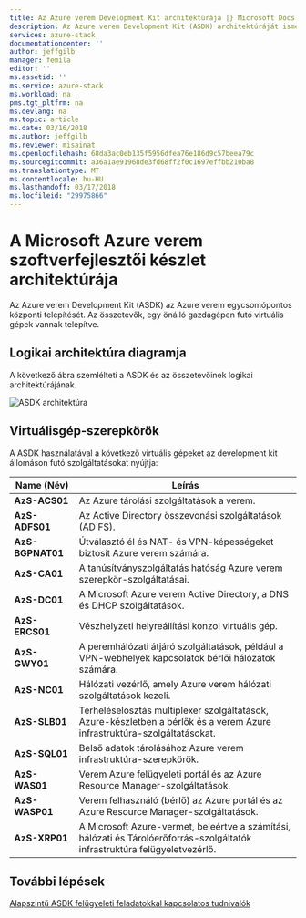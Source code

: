 ```yaml
---
title: Az Azure verem Development Kit architektúrája |} Microsoft Docs
description: Az Azure verem Development Kit (ASDK) architektúráját ismerteti.
services: azure-stack
documentationcenter: ''
author: jeffgilb
manager: femila
editor: ''
ms.assetid: ''
ms.service: azure-stack
ms.workload: na
pms.tgt_pltfrm: na
ms.devlang: na
ms.topic: article
ms.date: 03/16/2018
ms.author: jeffgilb
ms.reviewer: misainat
ms.openlocfilehash: 68da3ac0eb135f5956dfea76e186d9c57beea79c
ms.sourcegitcommit: a36a1ae91968de3fd68ff2f0c1697effbb210ba8
ms.translationtype: MT
ms.contentlocale: hu-HU
ms.lasthandoff: 03/17/2018
ms.locfileid: "29975866"
---
```

# <a name="microsoft-azure-stack-development-kit-architecture"></a>A Microsoft Azure verem szoftverfejlesztői készlet architektúrája
Az Azure verem Development Kit (ASDK) az Azure verem egycsomópontos központi telepítését. Az összetevők, egy önálló gazdagépen futó virtuális gépek vannak telepítve. 

## <a name="logical-architecture-diagram"></a>Logikai architektúra diagramja
A következő ábra szemlélteti a ASDK és az összetevőinek logikai architektúrájának.

![ASDK architektúra](media/asdk-architecture/image1.png)

## <a name="virtual-machine-roles"></a>Virtuálisgép-szerepkörök
A ASDK használatával a következő virtuális gépeket az development kit állomáson futó szolgáltatásokat nyújtja:

| Name (Név) | Leírás |
| ----- | ----- |
| **AzS-ACS01** | Az Azure tárolási szolgáltatások a verem.|
| **AzS-ADFS01** | Az Active Directory összevonási szolgáltatások (AD FS).  |
| **AzS-BGPNAT01** | Útválasztó él és NAT- és VPN-képességeket biztosít Azure verem számára. |
| **AzS-CA01** | A tanúsítványszolgáltatás hatóság Azure verem szerepkör-szolgáltatásai.|
| **AzS-DC01** | A Microsoft Azure verem Active Directory, a DNS és DHCP szolgáltatások.|
| **AzS-ERCS01** | Vészhelyzeti helyreállítási konzol virtuális gép. |
| **AzS-GWY01** | A peremhálózati átjáró szolgáltatások, például a VPN-webhelyek kapcsolatok bérlői hálózatok számára.|
| **AzS-NC01** | Hálózati vezérlő, amely Azure verem hálózati szolgáltatások kezeli.  |
| **AzS-SLB01** | Terheléselosztás multiplexer szolgáltatások, Azure-készletben a bérlők és a verem Azure infrastruktúra-szolgáltatásokat.  |
| **AzS-SQL01** | Belső adatok tárolásához Azure verem infrastruktúra-szerepkörök.  |
| **AzS-WAS01** | Verem Azure felügyeleti portál és az Azure Resource Manager-szolgáltatások.|
| **AzS-WASP01**| Verem felhasználó (bérlő) az Azure portál és az Azure Resource Manager-szolgáltatások.|
| **AzS-XRP01** | A Microsoft Azure-vermet, beleértve a számítási, hálózati és Tárolóerőforrás-szolgáltatók infrastruktúra felügyeletvezérlő.|


## <a name="next-steps"></a>További lépések
[Alapszintű ASDK felügyeleti feladatokkal kapcsolatos tudnivalók](asdk-admin-basics.md)
